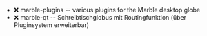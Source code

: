 - :x:  marble-plugins  --    various plugins for the Marble desktop globe
- :x:  marble-qt  --	Schreibtischglobus mit Routingfunktion (über Pluginsystem erweiterbar)
